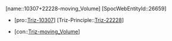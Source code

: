 ﻿---
type: TrizContradiction
aliases:
- 10307+22228-moving_Volume
license: CC BY-SA 4.0
copyright: https://github.com/SpocWeb
IsDeleted: false
IsReadOnly: false
Confidential: public
tags: 
- Triz/Contradiction
---
[name::10307+22228-moving_Volume]
[SpocWebEntityId::26659]
+ [pro::[Triz-10307](Triz-10307)]
[Triz-Principle::[Triz-22228](Triz-22228)]
- [con::[Triz-moving_Volume](tech/Triz/Parameter/Triz-moving_Volume.md)]

